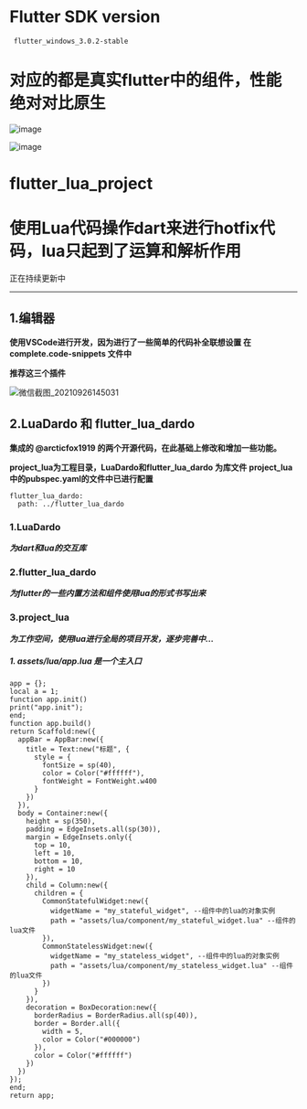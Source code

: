# Flutter SDK version
     flutter_windows_3.0.2-stable
# 对应的都是真实flutter中的组件，性能绝对对比原生
![image](https://user-images.githubusercontent.com/6658343/210043209-2f32b014-5cf2-455b-8587-9d6466ccc5e8.png)

![image](https://user-images.githubusercontent.com/6658343/210054478-7498681e-4473-42c9-b01a-5d4b00c7965f.png)

# flutter_lua_project
# 使用Lua代码操作dart来进行hotfix代码，lua只起到了运算和解析作用
正在持续更新中

---------

## 1.编辑器
**使用VSCode进行开发，因为进行了一些简单的代码补全联想设置 在 complete.code-snippets 文件中**

**推荐这三个插件**

![微信截图_20210926145031](https://user-images.githubusercontent.com/6658343/134796976-fe062b4e-3ca4-4db2-bf19-a4135ad7b464.png)

## 2.LuaDardo 和 flutter_lua_dardo 
 **集成的 @arcticfox1919 的两个开源代码，在此基础上修改和增加一些功能。**
  
  **project_lua为工程目录，LuaDardo和flutter_lua_dardo 为库文件**
  **project_lua中的pubspec.yaml的文件中已进行配置**
  ```
  flutter_lua_dardo:
    path: ../flutter_lua_dardo
  ```
  
  ### 1.LuaDardo
  ***为dart和lua的交互库***
  ### 2.flutter_lua_dardo
  ***为flutter的一些内置方法和组件使用lua的形式书写出来***
  ### 3.project_lua
  ***为工作空间，使用lua进行全局的项目开发，逐步完善中...***
  ##### 1. assets/lua/app.lua 是一个主入口
  ```
  app = {};
  local a = 1;
  function app.init()
  print("app.init");
  end;
  function app.build()
  return Scaffold:new({
    appBar = AppBar:new({
      title = Text:new("标题", {
        style = {
          fontSize = sp(40),
          color = Color("#ffffff"),
          fontWeight = FontWeight.w400
        }
      })
    }),
    body = Container:new({
      height = sp(350),
      padding = EdgeInsets.all(sp(30)),
      margin = EdgeInsets.only({
        top = 10,
        left = 10,
        bottom = 10,
        right = 10
      }),
      child = Column:new({
        children = {
          CommonStatefulWidget:new({
            widgetName = "my_stateful_widget", --组件中的lua的对象实例
            path = "assets/lua/component/my_stateful_widget.lua" --组件的lua文件
          }),
          CommonStatelessWidget:new({
            widgetName = "my_stateless_widget", --组件中的lua的对象实例
            path = "assets/lua/component/my_stateless_widget.lua" --组件的lua文件
          })
        }
      }),
      decoration = BoxDecoration:new({
        borderRadius = BorderRadius.all(sp(40)),
        border = Border.all({
          width = 5,
          color = Color("#000000")
        }),
        color = Color("#ffffff")
      })
    })
  });
  end;
  return app;
  ```




  

